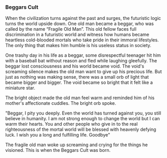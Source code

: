 ### Beggars Cult

When the civilization turns against the past and surges, the futuristic logic turns the world upside down. One old man became a beggar, who was called by the name “Fragile Old Man”. This old fellow faces full discrimination in a futuristic world and witness how humans became heartless cold-blooded mortals who take pride in their immoral lifestyles. The only thing that makes him humble is his useless status in society.  

One trashy day in his life as a beggar, some disrespectful teenager hit him with a baseball bat without reason and fled while laughing gleefully. The beggar lost consciousness and his world became void. The void's screaming silence makes the old man want to give up his precious life. But just as nothing was making sense, there was a small orb of light that became bigger and bigger. The void became so bright that it felt like a miniature star.  

The bright object made the old man feel warm and reminded him of his mother's affectionate cuddles. The bright orb spoke.  

"Beggar, I pity you deeply. Even the world has turned against you, you still believe in humanity. I am not strong enough to change the world but I can warm their hearts. You and other people who give in to the real righteousness of the mortal world will be blessed with heavenly defying luck. I wish you a long and fulfilling life. Goodbye"   

The fragile old man woke up screaming and crying for the things he visioned. This is when the Beggars Cult was born.
